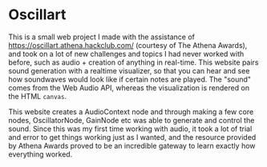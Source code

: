 # Oscillart

This is a small web project I made with the assistance of https://oscillart.athena.hackclub.com/ (courtesy of The Athena Awards), and took on a lot of new challenges and topics I had never worked with before, such as audio + creation of anything in real-time. This website pairs sound generation with a realtime visualizer, so that you can hear and see how soundwaves would look like if certain notes are played. The "sound" comes from the Web Audio API, whereas the visualization is rendered on the HTML ```canvas```. 

This website creates a AudioContext node and through making a few core nodes, OscillatorNode, GainNode etc was able to generate and control the sound. Since this was my first time working with audio, it took a lot of trial and error to get things working just as I wanted, and the resource provided by Athena Awards proved to be an incredible gateway to learn exactly how everything worked. 

